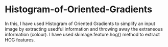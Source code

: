 # Histogram-of-Oriented-Gradients
In this, I have used Histogram of Oriented Gradients to simplify an input image by extracting usedful information and throwing away the extraneous information (colour). I have used skimage.feature.hog() method to extract HOG features.
